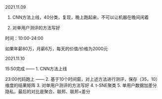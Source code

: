 2021.11.09

1. CNN方法上线，40分类，复现，晚上跑起来，不可以让机器在晚间闲着

2. 对单用户测评的方法写好

时间：10:00-24:00

如果年薪80万，月薪6万，每天的价值/价格为2000元

2021.11.10

15:50完成 —— 1. CNN方法上线

23:00代码跑上 —— 2. 基于10个时间窗，对上述方法进行测评，保存（35，10）维度的结果矩阵
3. 对单用户测评的方法写好
4. t-SNE聚类
5. 单用户数据加差分隐私，最后的对比是聚合、联邦、联邦+差分

